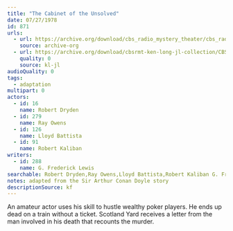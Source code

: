 ```yaml
---
title: "The Cabinet of the Unsolved"
date: 07/27/1978
id: 871
urls: 
  - url: https://archive.org/download/cbs_radio_mystery_theater/cbs_radio_mystery_theater-0851-0900.zip/cbs_radio_mystery_theater-0851-0900%2Fcbsrmt_0871_the_cabinet_of_the_unsolved.mp3
    source: archive-org
  - url: https://archive.org/download/cbsrmt-ken-long-jl-collection/CBSRMT - 780727 0871 The Cabinet Of The Unsolved_jl.mp3
    quality: 0
    source: kl-jl
audioQuality: 0
tags: 
  - adaptation
multipart: 0
actors:  
  - id: 16
    name: Robert Dryden  
  - id: 279
    name: Ray Owens  
  - id: 126
    name: Lloyd Battista  
  - id: 91
    name: Robert Kaliban
writers:  
  - id: 288
    name: G. Frederick Lewis
searchable: Robert Dryden,Ray Owens,Lloyd Battista,Robert Kaliban G. Frederick Lewis
notes: adapted from the Sir Arthur Conan Doyle story
descriptionSource: kf
---
```

An amateur actor uses his skill to hustle wealthy poker players. He ends up dead on a train without a ticket. Scotland Yard receives a letter from the man involved in his death that recounts the murder.